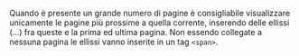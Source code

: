 Quando è presente un grande numero di pagine è consigliabile visualizzare unicamente le pagine più prossime a quella corrente, inserendo delle ellissi (…) fra queste e la prima ed ultima pagina.
Non essendo collegate a nessuna pagina le ellissi vanno inserite in un tag `<span>`.
